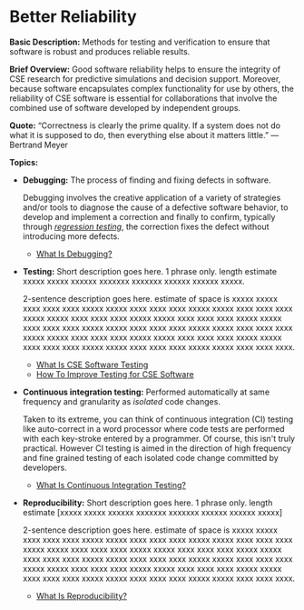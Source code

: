 # Better Reliability

**Basic Description:**  Methods for testing and verification to ensure that software is robust and produces reliable results.

**Brief Overview:** Good software reliability helps to ensure the integrity of CSE research for predictive simulations and decision support.  Moreover, because software encapsulates complex functionality for use by others, the reliability of CSE software is essential for collaborations that involve the combined use of software developed by independent groups.  

**Quote:** “Correctness is clearly the prime quality. If a system does not do what it is supposed to do, then everything else about it matters little.” — Bertrand Meyer

**Topics:**

- **Debugging:** The process of finding and fixing defects in software.

  Debugging involves the creative application of a variety of strategies and/or tools to diagnose the cause of a defective software behavior, to develop and implement a correction and finally to confirm, typically through [_regression testing_](https://en.wikipedia.org/wiki/Regression_testing), the correction fixes the defect without introducing more defects.

    - [What Is Debugging?](Topics/WhatIsDebugging.md)

- **Testing:** Short description goes here.  1 phrase only. length estimate xxxxx xxxxx xxxxxx xxxxxxx xxxxxxx xxxxxx xxxxxx xxxxx.

  2-sentence description goes here. estimate of space is xxxxx xxxxx xxxx xxxx xxxx xxxxx xxxxx xxxx xxxx xxxx xxxxx xxxxx xxxx xxxx xxxx xxxxx xxxxx xxxx xxxx xxxx xxxxx xxxxx xxxx xxxx xxxx xxxxx xxxxx xxxx xxxx xxxx xxxxx xxxxx xxxx xxxx xxxx xxxxx xxxxx xxxx xxxx xxxx xxxxx xxxxx xxxx xxxx xxxx xxxxx xxxxx xxxx xxxx xxxx xxxxx xxxxx xxxx xxxx xxxx xxxxx xxxxx xxxx xxxx xxxx xxxxx xxxxx xxxx xxxx xxxx.

    - [What Is CSE Software Testing](../CuratedContent/WhatIsCseSwTesting.md)
    - [How To Improve Testing for CSE Software](../CuratedContent/HowToImproveTestingForCseSw.md)

- **Continuous integration testing:** Performed automatically at same frequency and granularity as _isolated_ code changes.

  Taken to its extreme, you can think of continuous integration (CI) testing like auto-correct in a word processor where code tests are performed with each key-stroke entered by a programmer. Of course, this isn't truly practical. However CI testing is aimed in the direction of high frequency and fine grained testing of each isolated code change committed by developers.

    - [What Is Continuous Integration Testing?](Topics/WhatIsContinuousIntegrationTesting.md)

- **Reproducibility:** Short description goes here.  1 phrase only. length estimate [xxxxx xxxxx xxxxxx xxxxxxx xxxxxxx xxxxxx xxxxxx xxxxx]

  2-sentence description goes here. estimate of space is xxxxx xxxxx xxxx xxxx xxxx xxxxx xxxxx xxxx xxxx xxxx xxxxx xxxxx xxxx xxxx xxxx xxxxx xxxxx xxxx xxxx xxxx xxxxx xxxxx xxxx xxxx xxxx xxxxx xxxxx xxxx xxxx xxxx xxxxx xxxxx xxxx xxxx xxxx xxxxx xxxxx xxxx xxxx xxxx xxxxx xxxxx xxxx xxxx xxxx xxxxx xxxxx xxxx xxxx xxxx xxxxx xxxxx xxxx xxxx xxxx xxxxx xxxxx xxxx xxxx xxxx xxxxx xxxxx xxxx xxxx xxxx.

     - [What Is Reproducibility?](Topics/WhatIsReproducibility.md)
